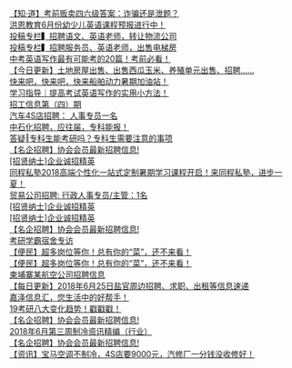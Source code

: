   
[【知·道】考前贩卖四六级答案：诈骗还是泄题？](http://www.dianyue.me/archives/405/u4otsxfdpv2l5g59/)  
[洪恩教育6月份幼少儿英语课程预报进行中！](http://www.dianyue.me/archives/411/4z0mrf20fi8h94sv/)  
[投稿专栏▍招聘语文、英语老师，转让物流公司](http://www.dianyue.me/archives/108/wzuuqn51gfgzbe09/)  
[投稿专栏▍招聘服务员、英语老师，出售电梯房](http://www.dianyue.me/archives/050/ntiatydlauxmw4vq/)  
[中考英语写作最有可能考的20篇！考前必看！](http://www.dianyue.me/archives/186/jx7pxhugmzq2gphh/)  
[【今日更新】土地房屋出售、出售西瓜玉米、养殖单元出售、招聘......](http://www.dianyue.me/archives/276/r2u5rxj4uakly6wg/)  
[快来吧，快来吧，快来船舶动力暑期加油站！](http://www.dianyue.me/archives/146/nn7ckp0g6iku64tq/)  
[学习指导｜提高考试英语写作的实用小方法！](http://www.dianyue.me/archives/824/gnh4u5wxiejv85gt/)  
[招工信息第（四）期](http://www.dianyue.me/archives/580/sequb59lw5bqzzc8/)  
[汽车4S店招聘： 人事专员一名](http://www.dianyue.me/archives/629/joloe01upl4kd6oz/)  
[中石化招聘，应往届，专科能报！](http://www.dianyue.me/archives/864/55cz0qmp6uzzhgqd/)  
[答疑‖专科生能考研吗？专科生需要注意的事项](http://www.dianyue.me/archives/951/cnd4hgj0omnvh241/)  
[【名企招聘】协会会员最新招聘信息!](http://www.dianyue.me/archives/151/c8ijnetyauc0kaag/)  
[[招贤纳士]企业诚招精英](http://www.dianyue.me/archives/252/o0tookwrcyo4sl3a/)  
[同程私塾2018高端个性化一站式定制暑期学习课程开启！来同程私塾，进步一夏！](http://www.dianyue.me/archives/817/ndpo6zctsem8gd5u/)  
[贸易公司招聘: 行政人事专员/主管：1名](http://www.dianyue.me/archives/633/dzbj5qlzznu026ew/)  
[[招贤纳士]企业诚招精英](http://www.dianyue.me/archives/271/jlklszm2qa1bvsmj/)  
[[招贤纳士]企业诚招精英](http://www.dianyue.me/archives/289/bxq2tmnu528ems4r/)  
[【名企招聘】协会会员最新招聘信息!](http://www.dianyue.me/archives/167/6oygycakxztcy9mu/)  
[考研学霸宿舍专访](http://www.dianyue.me/archives/287/hcjib2e9o1r71mdm/)  
[【便民】超多岗位等你！总有你的“菜”，还不来看！](http://www.dianyue.me/archives/438/uqz5ur7pdwydra3c/)  
[【便民】超多岗位等你！总有你的“菜”，还不来看！](http://www.dianyue.me/archives/416/uwh6wrwd9n2mdo6o/)  
[柬埔寨某航空公司招聘信息](http://www.dianyue.me/archives/887/c984i5oajb5h1odi/)  
[【每日更新】2018年6月25日盐官周边招聘、求职、出租等信息速递](http://www.dianyue.me/archives/881/wb2jjr8h1p4rcq62/)  
[嘉泽信息汇，您生活中的好帮手！](http://www.dianyue.me/archives/765/oe3dcyehzzb8mj3v/)  
[19考研八大变化趋势！戳戳戳！](http://www.dianyue.me/archives/919/wrsbdsu2rz2cup6j/)  
[【名企招聘】协会会员最新招聘信息!](http://www.dianyue.me/archives/138/8h573rznqw1v815p/)  
[2018年6月第三周制冷资讯精编（行业）](http://www.dianyue.me/archives/402/m2j4bvqel7m3u65q/)  
[【名企招聘】协会会员最新招聘信息!](http://www.dianyue.me/archives/164/6p7uw84eec61887u/)  
[【资讯】宝马空调不制冷，4S店要9000元，汽修厂一分钱没收修好！](http://www.dianyue.me/archives/783/sjyd5yv1jnne8ind/)